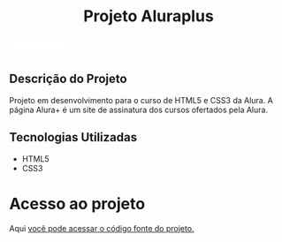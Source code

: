 <h1 align="center"> Projeto Aluraplus </h1>

<img align="center" src="https://github.com/Palmieres2022/aluraplus/blob/main/imagens/Logo.png?raw=true">


<h2 align="left"> Descrição do Projeto </h2>

Projeto em desenvolvimento para o curso de HTML5 e CSS3 da Alura. A página Alura+ é um site de assinatura dos cursos ofertados pela Alura.

<h2 align="left"> Tecnologias Utilizadas </h2>
<ul>
<li>HTML5</li>
<li>CSS3</li>
</ul>

<h1 align="left"> Acesso ao projeto </h1>
Aqui <a href="https://github.com/Palmieres2022/aluraplus">
você pode acessar o código fonte do projeto. </a>